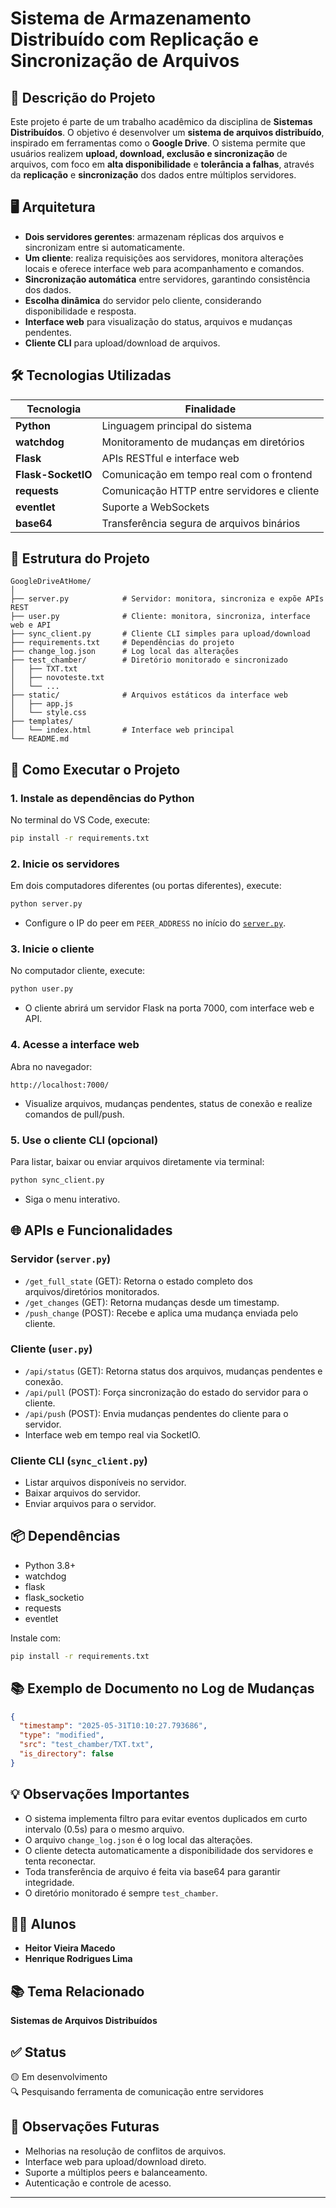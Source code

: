 # Sistema de Armazenamento Distribuído com Replicação e Sincronização de Arquivos

## 📄 Descrição do Projeto

Este projeto é parte de um trabalho acadêmico da disciplina de **Sistemas Distribuídos**. O objetivo é desenvolver um **sistema de arquivos distribuído**, inspirado em ferramentas como o **Google Drive**. O sistema permite que usuários realizem **upload, download, exclusão e sincronização** de arquivos, com foco em **alta disponibilidade** e **tolerância a falhas**, através da **replicação** e **sincronização** dos dados entre múltiplos servidores.

## 🖥️ Arquitetura

- **Dois servidores gerentes**: armazenam réplicas dos arquivos e sincronizam entre si automaticamente.
- **Um cliente**: realiza requisições aos servidores, monitora alterações locais e oferece interface web para acompanhamento e comandos.
- **Sincronização automática** entre servidores, garantindo consistência dos dados.
- **Escolha dinâmica** do servidor pelo cliente, considerando disponibilidade e resposta.
- **Interface web** para visualização do status, arquivos e mudanças pendentes.
- **Cliente CLI** para upload/download de arquivos.

## 🛠️ Tecnologias Utilizadas

| Tecnologia        | Finalidade                                         |
|-------------------|----------------------------------------------------|
| **Python**        | Linguagem principal do sistema                     |
| **watchdog**      | Monitoramento de mudanças em diretórios            |
| **Flask**         | APIs RESTful e interface web                       |
| **Flask-SocketIO**| Comunicação em tempo real com o frontend           |
| **requests**      | Comunicação HTTP entre servidores e cliente        |
| **eventlet**      | Suporte a WebSockets                               |
| **base64**        | Transferência segura de arquivos binários          |

## 📁 Estrutura do Projeto

```
GoogleDriveAtHome/
│
├── server.py            # Servidor: monitora, sincroniza e expõe APIs REST
├── user.py              # Cliente: monitora, sincroniza, interface web e API
├── sync_client.py       # Cliente CLI simples para upload/download
├── requirements.txt     # Dependências do projeto
├── change_log.json      # Log local das alterações
├── test_chamber/        # Diretório monitorado e sincronizado
│   ├── TXT.txt
│   ├── novoteste.txt
│   └── ...
├── static/              # Arquivos estáticos da interface web
│   ├── app.js
│   └── style.css
├── templates/
│   └── index.html       # Interface web principal
└── README.md
```

## 🚀 Como Executar o Projeto

### 1. Instale as dependências do Python

No terminal do VS Code, execute:
```bash
pip install -r requirements.txt
```

### 2. Inicie os servidores

Em dois computadores diferentes (ou portas diferentes), execute:
```bash
python server.py
```
- Configure o IP do peer em `PEER_ADDRESS` no início do [`server.py`](server.py).

### 3. Inicie o cliente

No computador cliente, execute:
```bash
python user.py
```
- O cliente abrirá um servidor Flask na porta 7000, com interface web e API.

### 4. Acesse a interface web

Abra no navegador:
```
http://localhost:7000/
```
- Visualize arquivos, mudanças pendentes, status de conexão e realize comandos de pull/push.

### 5. Use o cliente CLI (opcional)

Para listar, baixar ou enviar arquivos diretamente via terminal:
```bash
python sync_client.py
```
- Siga o menu interativo.

## 🌐 APIs e Funcionalidades

### Servidor (`server.py`)

- `/get_full_state` (GET): Retorna o estado completo dos arquivos/diretórios monitorados.
- `/get_changes` (GET): Retorna mudanças desde um timestamp.
- `/push_change` (POST): Recebe e aplica uma mudança enviada pelo cliente.

### Cliente (`user.py`)

- `/api/status` (GET): Retorna status dos arquivos, mudanças pendentes e conexão.
- `/api/pull` (POST): Força sincronização do estado do servidor para o cliente.
- `/api/push` (POST): Envia mudanças pendentes do cliente para o servidor.
- Interface web em tempo real via SocketIO.

### Cliente CLI (`sync_client.py`)

- Listar arquivos disponíveis no servidor.
- Baixar arquivos do servidor.
- Enviar arquivos para o servidor.

## 📦 Dependências

- Python 3.8+
- watchdog
- flask
- flask_socketio
- requests
- eventlet

Instale com:
```bash
pip install -r requirements.txt
```

## 📚 Exemplo de Documento no Log de Mudanças

```json
{
  "timestamp": "2025-05-31T10:10:27.793686",
  "type": "modified",
  "src": "test_chamber/TXT.txt",
  "is_directory": false
}
```

## 💡 Observações Importantes

- O sistema implementa filtro para evitar eventos duplicados em curto intervalo (0.5s) para o mesmo arquivo.
- O arquivo `change_log.json` é o log local das alterações.
- O cliente detecta automaticamente a disponibilidade dos servidores e tenta reconectar.
- Toda transferência de arquivo é feita via base64 para garantir integridade.
- O diretório monitorado é sempre `test_chamber`.

## 👨‍💻 Alunos

- **Heitor Vieira Macedo**
- **Henrique Rodrigues Lima**

## 📚 Tema Relacionado

**Sistemas de Arquivos Distribuídos**

## ✅ Status

🟡 Em desenvolvimento  
🔍 Pesquisando ferramenta de comunicação entre servidores

## 📌 Observações Futuras

- Melhorias na resolução de conflitos de arquivos.
- Interface web para upload/download direto.
- Suporte a múltiplos peers e balanceamento.
- Autenticação e controle de acesso.

---
